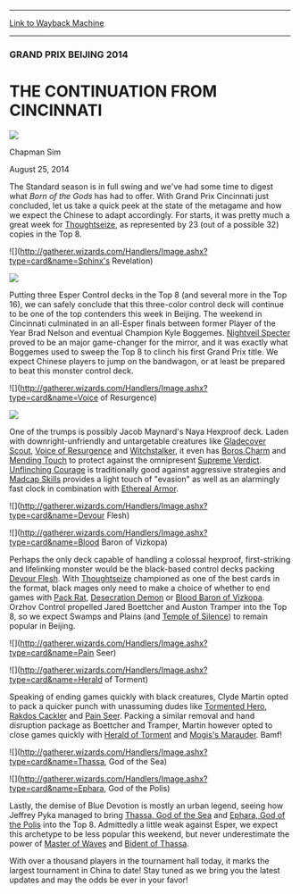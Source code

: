 
---
[Link to Wayback Machine](https://web.archive.org/web/20141031214444/http://magic.wizards.com/en/articles/archive/continuation-cincinnati-2014-08-25)

[_metadata_:generator]:- "Drupal 7 (http://drupal.org)"
[_metadata_:node]:- "262561"
[_metadata_:publish_date]:- "2014-08-25"
[_metadata_:source]:- "div-main"
[_metadata_:title]:- "THE CONTINUATION FROM CINCINNATI"
[_metadata_:wayback_capture_timestamp]:- "2014-10-31 21:44:44"
[_metadata_:wayback_raw_url]:- "https://web.archive.org/web/20141031214444id_/http://magic.wizards.com/en/articles/archive/continuation-cincinnati-2014-08-25"
[_metadata_:wayback_url]:- "http://magic.wizards.com/en/articles/archive/continuation-cincinnati-2014-08-25"
---





### GRAND PRIX BEIJING 2014


THE CONTINUATION FROM CINCINNATI
================================



![](https://media.magic.wizards.com/styles/auth_small/public/images/person/chapman_icon_0.jpg)

Chapman Sim




August 25, 2014
 











 The Standard season is in full swing and we've had some time to digest what *Born of the Gods* has had to offer. With Grand Prix Cincinnati just concluded, let us take a quick peek at the state of the metagame and how we expect the Chinese to adapt accordingly. For starts, it was pretty much a great week for [Thoughtseize](http://gatherer.wizards.com/Pages/Card/Details.aspx?name=Thoughtseize), as represented by 23 (out of a possible 32) copies in the Top 8.






![](http://gatherer.wizards.com/Handlers/Image.ashx?type=card&name=Sphinx's Revelation)



![](http://gatherer.wizards.com/Handlers/Image.ashx?type=card&name=Thoughtseize)






 Putting three Esper Control decks in the Top 8 (and several more in the Top 16), we can safely conclude that this three-color control deck will continue to be one of the top contenders this week in Beijing. The weekend in Cincinnati culminated in an all-Esper finals between former Player of the Year Brad Nelson and eventual Champion Kyle Boggemes. [Nightveil Specter](http://gatherer.wizards.com/Pages/Card/Details.aspx?name=Nightveil+Specter) proved to be an major game-changer for the mirror, and it was exactly what Boggemes used to sweep the Top 8 to clinch his first Grand Prix title. We expect Chinese players to jump on the bandwagon, or at least be prepared to beat this monster control deck.






![](http://gatherer.wizards.com/Handlers/Image.ashx?type=card&name=Voice of Resurgence)



![](http://gatherer.wizards.com/Handlers/Image.ashx?type=card&name=Witchstalker)






 One of the trumps is possibly Jacob Maynard's Naya Hexproof deck. Laden with downright-unfriendly and untargetable creatures like [Gladecover Scout](http://gatherer.wizards.com/Pages/Card/Details.aspx?name=Gladecover+Scout), [Voice of Resurgence](http://gatherer.wizards.com/Pages/Card/Details.aspx?name=Voice+of+Resurgence) and [Witchstalker](http://gatherer.wizards.com/Pages/Card/Details.aspx?name=Witchstalker), it even has [Boros Charm](http://gatherer.wizards.com/Pages/Card/Details.aspx?name=Boros+Charm) and [Mending Touch](http://gatherer.wizards.com/Pages/Card/Details.aspx?name=Mending+Touch) to protect against the omnipresent [Supreme Verdict](http://gatherer.wizards.com/Pages/Card/Details.aspx?name=Supreme+Verdict). [Unflinching Courage](http://gatherer.wizards.com/Pages/Card/Details.aspx?name=Unflinching+Courage) is traditionally good against aggressive strategies and [Madcap Skills](http://gatherer.wizards.com/Pages/Card/Details.aspx?name=Madcap+Skills) provides a light touch of "evasion" as well as an alarmingly fast clock in combination with [Ethereal Armor](http://gatherer.wizards.com/Pages/Card/Details.aspx?name=Ethereal+Armor).






![](http://gatherer.wizards.com/Handlers/Image.ashx?type=card&name=Devour Flesh)



![](http://gatherer.wizards.com/Handlers/Image.ashx?type=card&name=Blood Baron of Vizkopa)






 Perhaps the only deck capable of handling a colossal hexproof, first-striking and lifelinking monster would be the black-based control decks packing [Devour Flesh](http://gatherer.wizards.com/Pages/Card/Details.aspx?name=Devour+Flesh). With [Thoughtseize](http://gatherer.wizards.com/Pages/Card/Details.aspx?name=Thoughtseize) championed as one of the best cards in the format, black mages only need to make a choice of whether to end games with [Pack Rat](http://gatherer.wizards.com/Pages/Card/Details.aspx?name=Pack+Rat), [Desecration Demon](http://gatherer.wizards.com/Pages/Card/Details.aspx?name=Desecration+Demon) or [Blood Baron of Vizkopa](http://gatherer.wizards.com/Pages/Card/Details.aspx?name=Blood+Baron+of+Vizkopa). Orzhov Control propelled Jared Boettcher and Auston Tramper into the Top 8, so we expect Swamps and Plains (and [Temple of Silence](http://gatherer.wizards.com/Pages/Card/Details.aspx?name=Temple+of+Silence)) to remain popular in Beijing.






![](http://gatherer.wizards.com/Handlers/Image.ashx?type=card&name=Pain Seer)



![](http://gatherer.wizards.com/Handlers/Image.ashx?type=card&name=Herald of Torment)






 Speaking of ending games quickly with black creatures, Clyde Martin opted to pack a quicker punch with unassuming dudes like [Tormented Hero](http://gatherer.wizards.com/Pages/Card/Details.aspx?name=Tormented+Hero), [Rakdos Cackler](http://gatherer.wizards.com/Pages/Card/Details.aspx?name=Rakdos+Cackler) and [Pain Seer](http://gatherer.wizards.com/Pages/Card/Details.aspx?name=Pain+Seer). Packing a similar removal and hand disruption package as Boettcher and Tramper, Martin however opted to close games quickly with [Herald of Torment](http://gatherer.wizards.com/Pages/Card/Details.aspx?name=Herald+of+Torment) and [Mogis's Marauder](http://gatherer.wizards.com/Pages/Card/Details.aspx?name=Mogis%27s+Marauder). Bamf!






![](http://gatherer.wizards.com/Handlers/Image.ashx?type=card&name=Thassa, God of the Sea)



![](http://gatherer.wizards.com/Handlers/Image.ashx?type=card&name=Ephara, God of the Polis)






 Lastly, the demise of Blue Devotion is mostly an urban legend, seeing how Jeffrey Pyka managed to bring [Thassa, God of the Sea](http://gatherer.wizards.com/Pages/Card/Details.aspx?name=Thassa%2C+God+of+the+Sea) and [Ephara, God of the Polis](http://gatherer.wizards.com/Pages/Card/Details.aspx?name=Ephara%2C+God+of+the+Polis) into the Top 8. Admittedly a little weak against Esper, we expect this archetype to be less popular this weekend, but never underestimate the power of [Master of Waves](http://gatherer.wizards.com/Pages/Card/Details.aspx?name=Master+of+Waves) and [Bident of Thassa](http://gatherer.wizards.com/Pages/Card/Details.aspx?name=Bident+of+Thassa).



With over a thousand players in the tournament hall today, it marks the largest tournament in China to date! Stay tuned as we bring you the latest updates and may the odds be ever in your favor!







 
 




  







